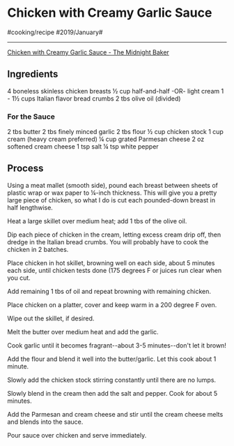 # Chicken with Creamy Garlic Sauce
#cooking/recipe #2019/January#
- - - -
[Chicken with Creamy Garlic Sauce - The Midnight Baker](https://bakeatmidnite.com/chicken-with-creamy-garlic-sauce/)

## Ingredients
4 boneless skinless chicken breasts
½ cup half-and-half -OR- light cream
1 - 1½ cups Italian flavor bread crumbs
2 tbs olive oil (divided)

### For the Sauce
2 tbs butter
2 tbs finely minced garlic
2 tbs flour
½ cup chicken stock
1 cup cream (heavy cream preferred)
¼ cup grated Parmesan cheese
2 oz softened cream cheese
1 tsp salt
¼ tsp white pepper

## Process
Using a meat mallet (smooth side), pound each breast between sheets of plastic wrap or wax paper to ¼-inch thickness. This will give you a pretty large piece of chicken, so what I do is cut each pounded-down breast in half lengthwise.

Heat a large skillet over medium heat; add 1 tbs of the olive oil.

Dip each piece of chicken in the cream, letting excess cream drip off, then dredge in the Italian bread crumbs. You will probably have to cook the chicken in 2 batches.

Place chicken in hot skillet, browning well on each side, about 5 minutes each side, until chicken tests done (175 degrees F or juices run clear when you cut.

Add remaining 1 tbs of oil and repeat browning with remaining chicken.

Place chicken on a platter, cover and keep warm in a 200 degree F oven.

Wipe out the skillet, if desired.

Melt the butter over medium heat and add the garlic.

Cook garlic until it becomes fragrant--about 3-5 minutes--don't let it brown!

Add the flour and blend it well into the butter/garlic. Let this cook about 1 minute.

Slowly add the chicken stock stirring constantly until there are no lumps.

Slowly blend in the cream then add the salt and pepper. Cook for about 5 minutes.

Add the Parmesan and cream cheese and stir until the cream cheese melts and blends into the sauce.

Pour sauce over chicken and serve immediately.